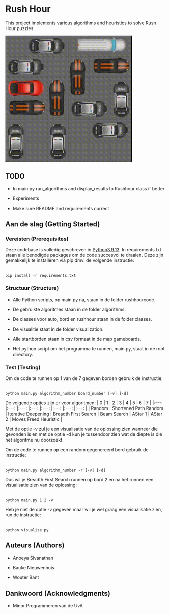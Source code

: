 
# Rush Hour

This project implements various algorithms and heuristics to solve Rush Hour puzzles.

![Solve Rush Hour](media/SolveRushHour.gif)

## TODO

- In main.py run_algorithms and display_results to Rushhour class if better

- Experiments

- Make sure README and requirements correct

## Aan de slag (Getting Started)

### Vereisten (Prerequisites)

Deze codebase is volledig geschreven in [Python3.9.13](https://www.python.org/downloads/). In requirements.txt staan alle benodigde packages om de code succesvol te draaien. Deze zijn gemakkelijk te installeren via pip dmv. de volgende instructie:

```

pip install -r requirements.txt

```
  
### Structuur (Structure)
  
* Alle Python scripts, op main.py na, staan in de folder rushhourcode.

- De gebruikte algoritmes staan in de folder algorithms.

- De classes voor auto, bord en rushhour staan in de folder classes.

- De visualitie staat in de folder visualization.


* Alle startborden staan in csv formaat in de map gameboards.

* Het python script om het programma te runnen, main.py, staat in de root directory.

### Test (Testing)

Om de code te runnen op 1 van de 7 gegeven borden gebruik de instructie:

```

python main.py algorithm_number board_number [-v] [-d]

```

De volgende opties zijn er voor algoritmen:
| 0 	| 1 	| 2 	| 3 	| 4 	| 5 	| 6 	| 7 	|
|:---:	|:---:	|:---:	|:---:	|:---:	|:---:	|:---:	|:---:	|
| Random 	| Shortened Path Random 	| Iterative Deepening 	| Breadth First Search 	| Beam Search 	| AStar 1 	| AStar 2 	| Moves Freed Heuristic 	|

Met de optie -v zul je een visualisatie van de oplossing zien wanneer die gevonden is en met de optie -d kun je tussendoor zien wat de diepte is die het algoritme nu doorzoekt.

  Om de code te runnen op een random gegenereerd bord gebruik de instructie:
```

python main.py algorithm_number -r [-v] [-d]

```

Dus wil je Breadth First Search runnen op bord 2 en na het runnen een visualisatie zien van de oplossing:

```

python main.py 1 2 -v

```

Heb je niet de optie -v gegeven maar wil je wel graag een visualisatie zien, run de instructie:

```

python visualize.py

```

## Auteurs (Authors)


* Anoeya Sivanathan

* Bauke Nieuwenhuis

* Wouter Bant


## Dankwoord (Acknowledgments)

* Minor Programmeren van de UvA